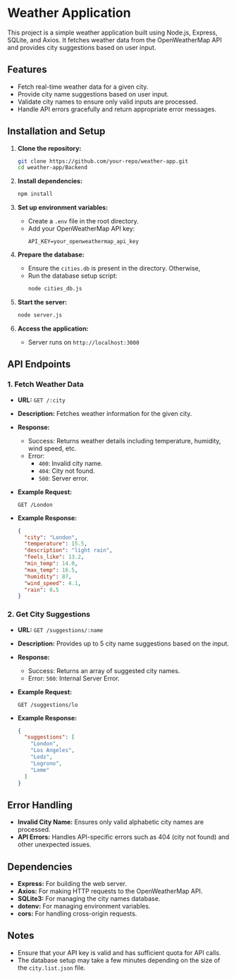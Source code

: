 # Weather Application

This project is a simple weather application built using Node.js, Express, SQLite, and Axios. It fetches weather data from the OpenWeatherMap API and provides city suggestions based on user input.

## Features

- Fetch real-time weather data for a given city.
- Provide city name suggestions based on user input.
- Validate city names to ensure only valid inputs are processed.
- Handle API errors gracefully and return appropriate error messages.


## Installation and Setup

1. **Clone the repository:**
   ```bash
   git clone https://github.com/your-repo/weather-app.git
   cd weather-app/Backend
   ```

2. **Install dependencies:**
   ```bash
   npm install
   ```

3. **Set up environment variables:**
   - Create a `.env` file in the root directory.
   - Add your OpenWeatherMap API key:
     ```
     API_KEY=your_openweathermap_api_key
     ```

4. **Prepare the database:**
   - Ensure the `cities.db` is present in the  directory. Otherwise,
   - Run the database setup script:
     ```bash
     node cities_db.js
     ```

5. **Start the server:**
   ```bash
   node server.js
   ```

6. **Access the application:**
   - Server runs on `http://localhost:3000`

## API Endpoints

### 1. Fetch Weather Data
- **URL:** `GET /:city`
- **Description:** Fetches weather information for the given city.
- **Response:**
  - Success: Returns weather details including temperature, humidity, wind speed, etc.
  - Error:
    - `400`: Invalid city name.
    - `404`: City not found.
    - `500`: Server error.

- **Example Request:**
  ```
  GET /London
  ```

- **Example Response:**
  ```json
  {
    "city": "London",
    "temperature": 15.5,
    "description": "light rain",
    "feels_like": 13.2,
    "min_temp": 14.0,
    "max_temp": 16.5,
    "humidity": 87,
    "wind_speed": 4.1,
    "rain": 0.5
  }
  ```

### 2. Get City Suggestions
- **URL:** `GET /suggestions/:name`
- **Description:** Provides up to 5 city name suggestions based on the input.
- **Response:**
  - Success: Returns an array of suggested city names.
  - Error: `500`: Internal Server Error.

- **Example Request:**
  ```
  GET /suggestions/lo
  ```

- **Example Response:**
  ```json
  {
    "suggestions": [
      "London",
      "Los Angeles",
      "Lodz",
      "Logrono",
      "Lome"
    ]
  }
  ```

## Error Handling
- **Invalid City Name:** Ensures only valid alphabetic city names are processed.
- **API Errors:** Handles API-specific errors such as 404 (city not found) and other unexpected issues.

## Dependencies
- **Express:** For building the web server.
- **Axios:** For making HTTP requests to the OpenWeatherMap API.
- **SQLite3:** For managing the city names database.
- **dotenv:** For managing environment variables.
- **cors:** For handling cross-origin requests.

## Notes
- Ensure that your API key is valid and has sufficient quota for API calls.
- The database setup may take a few minutes depending on the size of the `city.list.json` file.
